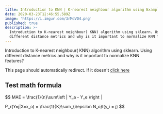 ```yaml
---
title: Introduction to KNN | K-nearest neighbour algorithm using Examples
date: 2020-03-23T12:46:55.589Z
image: 'https://i.imgur.com/3rMdVO4.png'
published: true
description: >-
  Introduction to K-nearest neighbour( KNN) algorithm using sklearn. Using
  different distance metrics and why is it important to normalize KNN features?
---
```

Introduction to K-nearest neighbour( KNN) algorithm using sklearn. Using different distance metrics and why is it important to normalize KNN features?

This page should automatically redirect. If it doesn't [click here](https://ranvir.xyz/blog/k-nearest-neighbor-algorithm-using-sklearn-distance-metric)

## Test math formula

$$
MAE = \frac{1}{n}\sum\left | Y_a - Y_e \right |

P_r(Y=j|X=x_o) = \frac{1}{K}\sum_{i\epsilon N_o}I(y_i = j)
$$